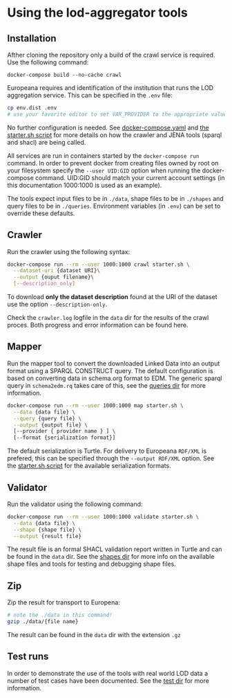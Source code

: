 # Using the lod-aggregator tools

## Installation

Afther cloning the repository only a build of the crawl service is required. Use the following command: 

`docker-compose build --no-cache crawl`

Europeana requires and identification of the institution that runs the LOD aggregation service. This can be specified in the `.env` file:

```bash
cp env.dist .env
# use your favorite editor to set VAR_PROVIDER to the appropriate value in `.env`
```

No further configuration is needed. See [docker-compose.yaml](./docker-compose.yaml) and [the starter.sh script](./scripts/starter) for more details on how the crawler and JENA tools (sparql and shacl) are being called.

All services are run in containers started by the `docker-compose run` command. In order to prevent docker from creating files owned by root on your filesystem specify the `--user UID:GID` option when running the docker-compose command. UID:GID should match your current account settings (in this documentation 1000:1000 is used as an example).

The tools expect input files to be in `./data`, shape files to be in `./shapes` and query files to be in `./queries`. Environment variables (in `.env`) can be set to override these defaults.

## Crawler

Run the crawler using the following syntax:

```bash
docker-compose run --rm --user 1000:1000 crawl starter.sh \
  --dataset-uri {dataset URI}\
  --output {ouput filename}\
  [--description_only]
```

To download **only the dataset description** found at the URI of the dataset use the option `--description-only`.

Check the `crawler.log` logfile in the `data` dir for the results of the crawl proces. Both progress and error information can be found here.

## Mapper

Run the mapper tool to convert the downloaded Linked Data into an output format using a SPARQL CONSTRUCT query. The default configuration is based on converting data in schema.org format to EDM. The generic sparql query in `schema2edm.rq` takes care of this, see the [queries dir](./queries) for more information.

```bash
docker-compose run --rm --user 1000:1000 map starter.sh \
  --data {data file} \
  --query {query file} \
  --output {output file} \
  [--provider { provider name } ] \
  [--format {serialization format}]
```

The default serialization is Turtle. For delivery to Europeana `RDF/XML` is prefered, this can be specified through the `--output RDF/XML` option. See the [starter.sh script](./scripts/starter.sh) for the available serialization formats.

## Validator

Run the validator using the following command:

```bash
docker-compose run --rm --user 1000:1000 validate starter.sh \
  --data {data file} \
  --shape {shape file} \
  --output {result file}
```

The result file is an formal SHACL validation report written in Turtle and can be found in the `data` dir. See the [shapes dir](./shapes) for more info on the available shape files and tools for testing and debugging shape files.

## Zip

Zip the result for transport to Europena:

```bash
# note the ./data in this command!
gzip ./data/{file name}
```
The result can be found in the `data` dir with the extension `.gz`

## Test runs

In order to demonstrate the use of the tools with real world LOD data a number of test cases have been documented. See the [test dir](./test) for more information.